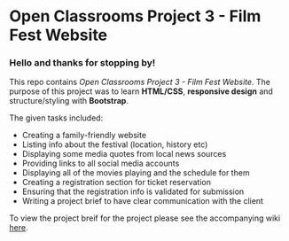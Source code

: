 # Open Classrooms Project 3 - Film Fest Website

### Hello and thanks for stopping by!

This repo contains *Open Classrooms Project 3  - Film Fest Website*.  The purpose of this project was to learn **HTML/CSS**, **responsive design** and structure/styling with **Bootstrap**. 

The given tasks included:

* Creating a family-friendly website
* Listing info about the festival (location, history etc)
* Displaying some media quotes from local news sources
* Providing links to all social media accounts
* Displaying all of the movies playing and the schedule for them
* Creating a registration section for ticket reservation
* Ensuring that the registration info is validated for submission
* Writing a project brief to have clear communication with the client

To view the project breif for the project please see the accompanying wiki [here](https://github.com/TamiMcInnis/OC-P3-FilmFest/wiki "Wiki link").
